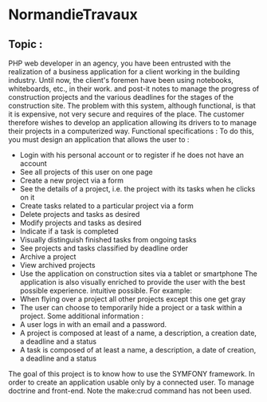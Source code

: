 # NormandieTravaux

## Topic :
PHP web developer in an agency, you have been entrusted with the realization of a business application
for a client working in the building industry.
Until now, the client's foremen have been using notebooks, whiteboards, etc., in their work.
and post-it notes to manage the progress of construction projects and the various deadlines for the
stages of the construction site.
The problem with this system, although functional, is that it is expensive, not very secure and requires
of the place. The customer therefore wishes to develop an application allowing its drivers to
to manage their projects in a computerized way.
Functional specifications :
To do this, you must design an application that allows the user to :
- Login with his personal account or to register if he does not have an account
- See all projects of this user on one page
- Create a new project via a form
- See the details of a project, i.e. the project with its tasks when he clicks on it
- Create tasks related to a particular project via a form
- Delete projects and tasks as desired
- Modify projects and tasks as desired
- Indicate if a task is completed
- Visually distinguish finished tasks from ongoing tasks
- See projects and tasks classified by deadline order
- Archive a project
- View archived projects
- Use the application on construction sites via a tablet or smartphone
The application is also visually enriched to provide the user with the best possible experience.
intuitive possible. For example:
- When flying over a project all other projects except this one get gray
- The user can choose to temporarily hide a project or a task within a project.
Some additional information :
- A user logs in with an email and a password.
- A project is composed at least of a name, a description, a creation date, a
deadline and a status
- A task is composed of at least a name, a description, a date of creation,
a deadline and a status

The goal of this project is to know how to use the SYMFONY framework.
In order to create an application usable only by a connected user.
To manage doctrine and front-end.
Note the make:crud command has not been used.
